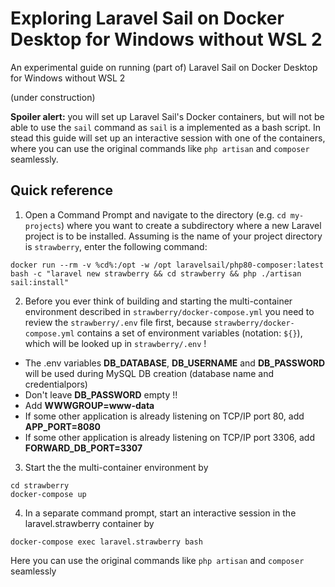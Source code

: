 # Exploring Laravel Sail on Docker Desktop for Windows without WSL 2
An experimental guide on running (part of) Laravel Sail on Docker Desktop for Windows without WSL 2

(under construction)

**Spoiler alert:** you will set up Laravel Sail's Docker containers, but will not be able to use the `sail` command as `sail` is a implemented as a bash script. In stead this guide will set up an interactive session with one of the containers, where you can use the original commands like `php artisan` and `composer` seamlessly.

## Quick reference

1. Open a Command Prompt and navigate to the directory (e.g. `cd my-projects`) where you want to create a subdirectory where a new Laravel project is to be installed. Assuming is the name of your project directory is `strawberry`, enter the following command:

```
docker run --rm -v %cd%:/opt -w /opt laravelsail/php80-composer:latest bash -c "laravel new strawberry && cd strawberry && php ./artisan sail:install"
```

2. Before you ever think of building and starting the multi-container environment described in `strawberry/docker-compose.yml` you need to review the `strawberry/.env` file first, because `strawberry/docker-compose.yml` contains a set of environment variables (notation: `${}`), which will be looked up in `strawberry/.env` !
  * The .env variables **DB_DATABASE**, **DB_USERNAME** and **DB_PASSWORD** will be used during MySQL DB creation (database name and credentialpors)
  * Don't leave **DB_PASSWORD** empty !!
  * Add **WWWGROUP=www-data**
  * If some other application is already listening on TCP/IP port 80, add **APP_PORT=8080**
  * If some other application is already listening on TCP/IP port 3306, add **FORWARD_DB_PORT=3307**

3. Start the the multi-container environment by

```
cd strawberry
docker-compose up
```

4. In a separate command prompt, start an interactive session in the laravel.strawberry container by

```
docker-compose exec laravel.strawberry bash
```
Here you can use the original commands like `php artisan` and `composer` seamlessly
